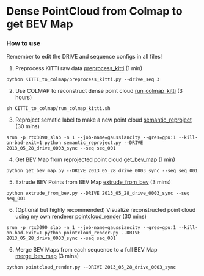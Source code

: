 # Dense PointCloud from Colmap to get BEV Map

### How to use
Remember to edit the DRIVE and sequence configs in all files!
1. Preprocess KITTI raw data [preprocess_kitti](KITTI_to_colmap/preprocess_kitti.py) (1 min)
```
python KITTI_to_colmap/preprocess_kitti.py --drive_seq 3
```
2. Use COLMAP to reconstruct dense point cloud [run_colmap_kitti](KITTI_to_colmap/run_colmap_kitti.sh) (3 hours)
```
sh KITTI_to_colmap/run_colmap_kitti.sh
```

3. Reproject sematic label to make a new point cloud [semantic_reproject](semantic_reproject.py) (30 mins)
```
srun -p rtx3090_slab -n 1 --job-name=gaussiancity --gres=gpu:1 --kill-on-bad-exit=1 python semantic_reproject.py --DRIVE 2013_05_28_drive_0003_sync --seq seq_001
```
4. Get BEV Map from reprojected point cloud [get_bev_map](get_bev_map.py) (1 min)
```
python get_bev_map.py --DRIVE 2013_05_28_drive_0003_sync --seq seq_001
```
5. Extrude BEV Points from BEV Map [extrude_from_bev](extrude_from_bev.py) (3 mins)
```
python extrude_from_bev.py --DRIVE 2013_05_28_drive_0003_sync --seq seq_001
```
6. (Optional but highly recommended) Visualize reconstructed point cloud using my own renderer [pointcloud_render](pointcloud_render.py) (30 mins)
```
srun -p rtx3090_slab -n 1 --job-name=gaussiancity --gres=gpu:1 --kill-on-bad-exit=1 python pointcloud_render.py --DRIVE 2013_05_28_drive_0003_sync --seq seq_001
```
6. Merge BEV Maps from each sequence to a full BEV Map [merge_bev_map](merge_bev_map.py) (3 mins)
```
python pointcloud_render.py --DRIVE 2013_05_28_drive_0003_sync
```
